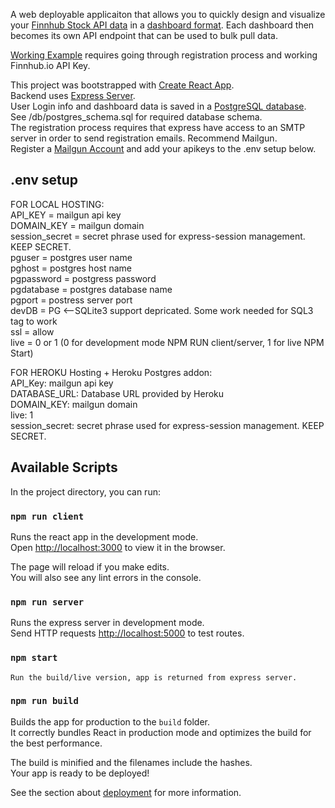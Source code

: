 A web deployable applicaiton that allows you to quickly design and visualize your [Finnhub Stock API data](https://finnhub.io/) in a [dashboard format](https://github.com/GlennStreetman/finnHub-Dashboard/blob/master/public/Example_small.jpg). Each dashboard then becomes its own API endpoint that can be used to bulk pull data.

[Working Example](https://finn-dash.herokuapp.com/) requires going through registration process and working Finnhub.io API Key.

This project was bootstrapped with [Create React App](https://github.com/facebook/create-react-app).  
Backend uses [Express Server](https://expressjs.com).  
User Login info and dashboard data is saved in a [PostgreSQL database](https://www.postgresql.org).  
See /db/postgres_schema.sql for required database schema.  
The registration process requires that express have access to an SMTP server in order to send registration emails. Recommend Mailgun.  
Register a [Mailgun Account](https://www.mailgun.com/) and add your apikeys to the .env setup below.

## .env setup

FOR LOCAL HOSTING:  
API_KEY = mailgun api key  
DOMAIN_KEY = mailgun domain  
session_secret = secret phrase used for express-session management. KEEP SECRET.  
pguser = postgres user name  
pghost = postgres host name  
pgpassword = postgress password  
pgdatabase = postgres database name  
pgport = postress server port  
devDB = PG <--SQLite3 support depricated. Some work needed for SQL3 tag to work  
ssl = allow  
live = 0 or 1 (0 for development mode NPM RUN client/server, 1 for live NPM Start)

FOR HEROKU Hosting + Heroku Postgres addon:  
API_Key: mailgun api key  
DATABASE_URL: Database URL provided by Heroku  
DOMAIN_KEY: mailgun domain  
live: 1  
session_secret: secret phrase used for express-session management. KEEP SECRET.

## Available Scripts

In the project directory, you can run:

### `npm run client`

Runs the react app in the development mode.<br />
Open [http://localhost:3000](http://localhost:3000) to view it in the browser.

The page will reload if you make edits.<br />
You will also see any lint errors in the console.

### `npm run server`

Runs the express server in development mode.<br />
Send HTTP requests [http://localhost:5000](http://localhost:5000) to test routes.

### `npm start`

    Run the build/live version, app is returned from express server.

### `npm run build`

Builds the app for production to the `build` folder.<br />
It correctly bundles React in production mode and optimizes the build for the best performance.

The build is minified and the filenames include the hashes.<br />
Your app is ready to be deployed!

See the section about [deployment](https://facebook.github.io/create-react-app/docs/deployment) for more information.
